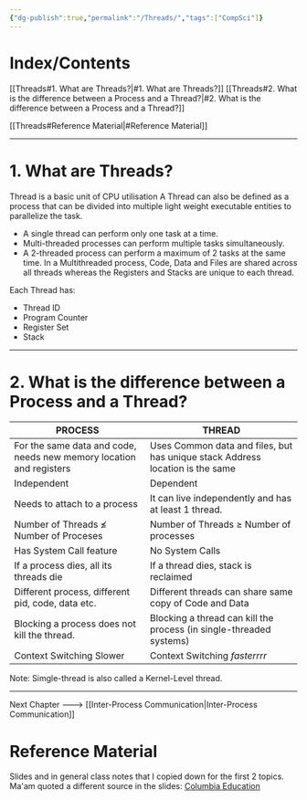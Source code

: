 ```yaml
---
{"dg-publish":true,"permalink":"/Threads/","tags":["CompSci"]}
---
```


# Index/Contents
[[Threads#1. What are Threads?\|#1. What are Threads?]]
[[Threads#2. What is the difference between a Process and a Thread?\|#2. What is the difference between a Process and a Thread?]]

[[Threads#Reference Material\|#Reference Material]]

-----
# 1. What are Threads?
Thread is a basic unit of CPU utilisation
A Thread can also be defined as a process that can be divided into multiple light weight executable entities to parallelize the task.
- A single thread can perform only one task at a time.
- Multi-threaded processes can perform multiple tasks simultaneously.
- A 2-threaded process can perform a maximum of 2 tasks at the same time.
In a Multithreaded process, Code, Data and Files are shared across all threads whereas the Registers and Stacks are unique to each thread.

Each Thread has:
- Thread ID
- Program Counter
- Register Set
- Stack

---
# 2. What is the difference between a Process and a Thread?

| PROCESS | THREAD |
|--------|---------|
| For the same data and code, needs new memory location and registers | Uses Common data and files, but has unique stack Address location is the same |
| Independent | Dependent |
| Needs to attach to a process | It can live independently and has at least 1 thread.|
| Number of Threads $\nleq$ Number of Proceses | Number of Threads $\geq$ Number of processes |
| Has System Call feature | No System Calls |
| If a process dies, all its threads die | If a thread dies, stack is reclaimed |
| Different process, different pid, code, data etc. | Different threads can share same copy of Code and Data |
| Blocking a process does not kill the thread. | Blocking a thread can kill the process (in single-threaded systems)|
| Context Switching Slower | Context Switching *fasterrrr* |

Note: Simgle-thread is also called a Kernel-Level thread. 

---
Next Chapter ---> [[Inter-Process Communication\|Inter-Process Communication]]
# Reference Material
Slides and in general class notes that I copied down for the first 2 topics.
Ma'am quoted a different source in the slides: [Columbia Education](https://www.cs.columbia.edu/~jungfeng/13fa-w4118/lectures/108-thread.pdf)

